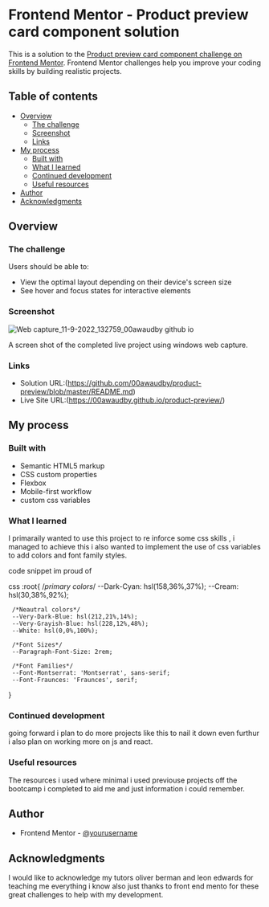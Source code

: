 # Frontend Mentor - Product preview card component solution

This is a solution to the [Product preview card component challenge on Frontend Mentor](https://www.frontendmentor.io/challenges/product-preview-card-component-GO7UmttRfa). Frontend Mentor challenges help you improve your coding skills by building realistic projects. 

## Table of contents

- [Overview](#overview)
  - [The challenge](#the-challenge)
  - [Screenshot](#screenshot)
  - [Links](#links)
- [My process](#my-process)
  - [Built with](#built-with)
  - [What I learned](#what-i-learned)
  - [Continued development](#continued-development)
  - [Useful resources](#useful-resources)
- [Author](#author)
- [Acknowledgments](#acknowledgments)



## Overview

### The challenge

Users should be able to:

- View the optimal layout depending on their device's screen size
- See hover and focus states for interactive elements

### Screenshot

![Web capture_11-9-2022_132759_00awaudby github io](https://user-images.githubusercontent.com/84845712/189527690-5d9e76cd-f164-4573-bb47-e1f7e5fa5650.jpeg)


A screen shot of the completed live project using windows web capture.

### Links

- Solution URL:(https://github.com/00awaudby/product-preview/blob/master/README.md)
- Live Site URL:(https://00awaudby.github.io/product-preview/)

## My process

### Built with

- Semantic HTML5 markup
- CSS custom properties
- Flexbox
- Mobile-first workflow
- custom css variables




### What I learned

I primaraily wanted to use this project to re inforce some css skills , i managed to achieve this i also wanted to implement the use of css variables to add colors and font family styles.

code snippet im proud of

css
:root{
    /*primary colors*/
    --Dark-Cyan: hsl(158,36%,37%);
    --Cream: hsl(30,38%,92%);

     /*Neautral colors*/
     --Very-Dark-Blue: hsl(212,21%,14%);
     --Very-Grayish-Blue: hsl(228,12%,48%);
     --White: hsl(0,0%,100%);

     /*Font Sizes*/
     --Paragraph-Font-Size: 2rem;

     /*Font Families*/
     --Font-Montserrat: 'Montserrat', sans-serif;
     --Font-Fraunces: 'Fraunces', serif;


}



### Continued development

going forward i plan to do more projects like this to nail it down even furthur i also plan on working more on js and react.



### Useful resources

The resources i used where minimal i used previouse projects off the bootcamp i completed to aid me and just information i could remember.

## Author


- Frontend Mentor - [@yourusername](https://www.frontendmentor.io/profile/yourusername)




## Acknowledgments

I would like to acknowledge my tutors oliver berman and leon edwards for teaching me everything i know also just thanks to front end mento for these great challenges to help with my development.


